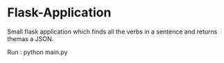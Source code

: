 # Flask-Application 

Small flask application which finds all the verbs in a sentence and returns themas a JSON. 

Run : python main.py
